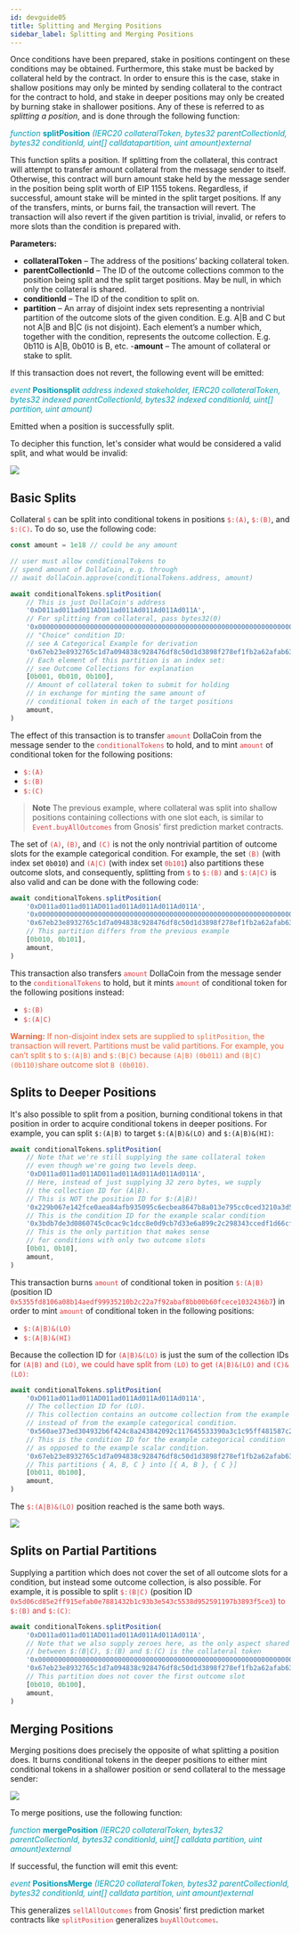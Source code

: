 ```yaml
---
id: devguide05
title: Splitting and Merging Positions
sidebar_label: Splitting and Merging Positions
---
```


Once conditions have been prepared, stake in positions contingent on these conditions may be obtained. Furthermore, this stake must be backed by collateral held by the contract. In order to ensure this is the case, stake in shallow positions may only be minted by sending collateral to the contract for the contract to hold, and stake in deeper positions may only be created by burning stake in shallower positions. Any of these is referred to as *splitting a position*, and is done through the following
function:


<span style="color:#009cb4">*function* **splitPosition** *(IERC20 collateralToken, bytes32 parentCollectionId, bytes32 conditionId, uint[] calldatapartition, uint amount)external*</span>

This function splits a position. If splitting from the collateral, this contract will attempt to transfer amount collateral from the message sender to itself. Otherwise, this contract will burn amount stake held by the message sender in the position being split worth of EIP 1155 tokens. Regardless, if successful, amount stake will be minted in the split target positions. If any of the transfers, mints, or burns fail, the transaction will revert. The transaction will also revert if the given partition is trivial, invalid, or refers to more slots than the condition is prepared with.

**Parameters:**	
- **collateralToken** – The address of the positions’ backing collateral token.
- **parentCollectionId** – The ID of the outcome collections common to the position being split and the split target positions. May be null, in which only the collateral is shared.
- **conditionId** – The ID of the condition to split on.
- **partition** – An array of disjoint index sets representing a nontrivial partition of the outcome slots of the given condition. E.g. A|B and C but not A|B and B|C (is not disjoint). Each element’s a number which, together with the condition, represents the outcome collection. E.g. 0b110 is A|B, 0b010 is B, etc.
-**amount** – The amount of collateral or stake to split.


If this transaction does not revert, the following event will be
emitted:

<span style="color:#009cb4">*event* **Positionsplit** *address indexed stakeholder, IERC20 collateralToken, bytes32 indexed parentCollectionId, bytes32 indexed conditionId, uint[] partition, uint amount)*</span>

Emitted when a position is successfully split.


To decipher this function, let's consider what would be considered a
valid split, and what would be invalid:

<img src="assets/valid-vs-invalid-splits.png">



## Basic Splits

Collateral <span style="color:#DB3A3D">`$`</span> can be split into conditional tokens in positions
<span style="color:#DB3A3D">`$:(A)`</span>, <span style="color:#DB3A3D">`$:(B)`</span>, and <span style="color:#DB3A3D">`$:(C)`</span>. To do so, use the following code:

``` js
const amount = 1e18 // could be any amount

// user must allow conditionalTokens to
// spend amount of DollaCoin, e.g. through
// await dollaCoin.approve(conditionalTokens.address, amount)

await conditionalTokens.splitPosition(
    // This is just DollaCoin's address
    '0xD011ad011ad011AD011ad011Ad011Ad011Ad011A',
    // For splitting from collateral, pass bytes32(0)
    '0x0000000000000000000000000000000000000000000000000000000000000000',
    // "Choice" condition ID:
    // see A Categorical Example for derivation
    '0x67eb23e8932765c1d7a094838c928476df8c50d1d3898f278ef1fb2a62afab63',
    // Each element of this partition is an index set:
    // see Outcome Collections for explanation
    [0b001, 0b010, 0b100],
    // Amount of collateral token to submit for holding
    // in exchange for minting the same amount of
    // conditional token in each of the target positions
    amount,
)
```

The effect of this transaction is to transfer <span style="color:#DB3A3D">`amount`</span> DollaCoin from
the message sender to the <span style="color:#DB3A3D">`conditionalTokens`</span> to hold, and to mint
<span style="color:#DB3A3D">`amount`</span> of conditional token for the following positions:

  - <span style="color:#DB3A3D">`$:(A)`</span>
  - <span style="color:#DB3A3D">`$:(B)`</span>
  - <span style="color:#DB3A3D">`$:(C)`</span>


>**Note**
The previous example, where collateral was split into shallow positions
containing collections with one slot each, is similar to
<span style="color:#DB3A3D">`Event.buyAllOutcomes`</span> from Gnosis' first prediction market contracts.

The set of <span style="color:#DB3A3D">`(A)`</span>, <span style="color:#DB3A3D">`(B)`</span>, and <span style="color:#DB3A3D">`(C)`</span> is not the only nontrivial partition
of outcome slots for the example categorical condition. For example, the
set <span style="color:#DB3A3D">`(B)`</span> (with index set `0b010`</span>) and <span style="color:#DB3A3D">`(A|C)`</span> (with index set <span style="color:#DB3A3D">`0b101`</span>)
also partitions these outcome slots, and consequently, splitting from
<span style="color:#DB3A3D">`$`</span> to <span style="color:#DB3A3D">`$:(B)`</span> and <span style="color:#DB3A3D">`$:(A|C)`</span> is also valid and can be done with the
following code:

``` js
await conditionalTokens.splitPosition(
    '0xD011ad011ad011AD011ad011Ad011Ad011Ad011A',
    '0x0000000000000000000000000000000000000000000000000000000000000000',
    '0x67eb23e8932765c1d7a094838c928476df8c50d1d3898f278ef1fb2a62afab63',
    // This partition differs from the previous example
    [0b010, 0b101],
    amount,
)
```

This transaction also transfers <span style="color:#DB3A3D">`amount`</span> DollaCoin from the message
sender to the<span style="color:#DB3A3D"> `conditionalTokens`</span> to hold, but it mints <span style="color:#DB3A3D">`amount`</span> of
conditional token for the following positions instead:

  - <span style="color:#DB3A3D">`$:(B)`</span>
  - <span style="color:#DB3A3D">`$:(A|C)`</span>

<span style="color:#e8663d">**Warning:**</span>
<span style="color:#e8663d">If non-disjoint index sets are supplied to `splitPosition`, the transaction will revert. Partitions must be valid partitions. For example, you can’t split `$` to `$:(A|B)` and `$:(B|C)` because `(A|B)` `(0b011)` and `(B|C)` `(0b110)`share outcome slot `B (0b010)`.</span>


## Splits to Deeper Positions

It's also possible to split from a position, burning conditional tokens
in that position in order to acquire conditional tokens in deeper
positions. For example, you can split `$:(A|B)` to target `$:(A|B)&(LO)`
and `$:(A|B)&(HI)`:

``` js
await conditionalTokens.splitPosition(
    // Note that we're still supplying the same collateral token
    // even though we're going two levels deep.
    '0xD011ad011ad011AD011ad011Ad011Ad011Ad011A',
    // Here, instead of just supplying 32 zero bytes, we supply
    // the collection ID for (A|B).
    // This is NOT the position ID for $:(A|B)!
    '0x229b067e142fce0aea84afb935095c6ecbea8647b8a013e795cc0ced3210a3d5',
    // This is the condition ID for the example scalar condition
    '0x3bdb7de3d0860745c0cac9c1dcc8e0d9cb7d33e6a899c2c298343ccedf1d66cf',
    // This is the only partition that makes sense
    // for conditions with only two outcome slots
    [0b01, 0b10],
    amount,
)
```

This transaction burns <span style="color:#DB3A3D">`amount`</span>  of conditional token in position
<span style="color:#DB3A3D">`$:(A|B)`</span> (position ID
<span style="color:#DB3A3D">`0x5355fd8106a08b14aedf99935210b2c22a7f92abaf8bb00b60fcece1032436b7`</span>) in
order to mint <span style="color:#DB3A3D">`amount`</span> of conditional token in the following positions:

  - <span style="color:#DB3A3D">`$:(A|B)&(LO)`</span>
  - <span style="color:#DB3A3D">`$:(A|B)&(HI)`</span>

Because the collection ID for <span style="color:#DB3A3D">`(A|B)&(LO)`</span> is just the sum of the
collection IDs for <span style="color:#DB3A3D">`(A|B)` and <span style="color:#DB3A3D">`(LO)`</span>, we could have split from <span style="color:#DB3A3D">`(LO)`</span>
to get <span style="color:#DB3A3D">`(A|B)&(LO)`</span> and <span style="color:#DB3A3D">`(C)&(LO)`</span>:

``` js
await conditionalTokens.splitPosition(
    '0xD011ad011ad011AD011ad011Ad011Ad011Ad011A',
    // The collection ID for (LO).
    // This collection contains an outcome collection from the example scalar condition
    // instead of from the example categorical condition.
    '0x560ae373ed304932b6f424c8a243842092c117645533390a3c1c95ff481587c2',
    // This is the condition ID for the example categorical condition
    // as opposed to the example scalar condition.
    '0x67eb23e8932765c1d7a094838c928476df8c50d1d3898f278ef1fb2a62afab63',
    // This partitions { A, B, C } into [{ A, B }, { C }]
    [0b011, 0b100],
    amount,
)
```

The <span style="color:#DB3A3D">`$:(A|B)&(LO)`</span> position reached is the same both ways.

<img src="assets/v2-cond-market-ot-compare.png">

## Splits on Partial Partitions

Supplying a partition which does not cover the set of all outcome slots
for a condition, but instead some outcome collection, is also possible.
For example, it is possible to split <span style="color:#DB3A3D">`$:(B|C)`</span> (position ID
<span style="color:#DB3A3D">`0x5d06cd85e2ff915efab0e7881432b1c93b3e543c5538d952591197b3893f5ce3`) to
<span style="color:#DB3A3D">`$:(B)`</span> and <span style="color:#DB3A3D">`$:(C)`</span>:

``` js
await conditionalTokens.splitPosition(
    '0xD011ad011ad011AD011ad011Ad011Ad011Ad011A',
    // Note that we also supply zeroes here, as the only aspect shared
    // between $:(B|C), $:(B) and $:(C) is the collateral token
    '0x0000000000000000000000000000000000000000000000000000000000000000',
    '0x67eb23e8932765c1d7a094838c928476df8c50d1d3898f278ef1fb2a62afab63',
    // This partition does not cover the first outcome slot
    [0b010, 0b100],
    amount,
)
```
## Merging Positions

Merging positions does precisely the opposite of what splitting a
position does. It burns conditional tokens in the deeper positions to
either mint conditional tokens in a shallower position or send
collateral to the message sender:

<img src="assets/merge-positions.png">

To merge positions, use the following function:


<span style="color:#009cb4">*function* **mergePosition** *(IERC20 collateralToken, bytes32 parentCollectionId, bytes32 conditionId, uint[] calldata partition, uint amount)external*</span>

If successful, the function will emit this event:

<span style="color:#009cb4">*event* **PositionsMerge** *(IERC20 collateralToken, bytes32 parentCollectionId, bytes32 conditionId, uint[] calldata partition, uint amount)external*</span>

This generalizes <span style="color:#DB3A3D">`sellAllOutcomes`</span> from Gnosis’ first prediction market contracts like <span style="color:#DB3A3D">`splitPosition`</span> generalizes <span style="color:#DB3A3D">`buyAllOutcomes`</span>.